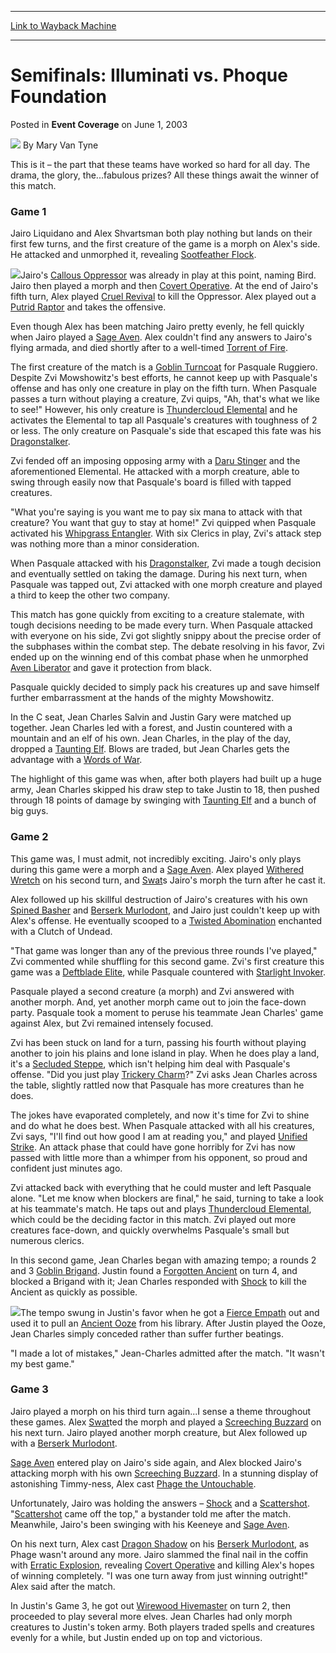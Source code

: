 
---
[Link to Wayback Machine](https://web.archive.org/web/20220812234920/https://magic.wizards.com/en/articles/archive/event-coverage/semifinals-illuminati-vs-phoque-foundation-2003-06-01)

[_metadata_:author]:- "Mary Van Tyne"
[_metadata_:description]:- "This is it – the part that these teams have worked so hard for all day. The drama, the glory, the...fabulous prizes? All these things await the winner of this match.Game 1Jairo Liquidano and Alex Shvartsman both play nothing but lands on their first few turns, and the first creature of the game is a morph on Alex's side. He attacked and unmorphed it, revealing Sootfeather"
[_metadata_:generator]:- "Drupal 7 (http://drupal.org)"
[_metadata_:node]:- "784421"
[_metadata_:publish_date]:- "2003-06-01"
[_metadata_:source]:- "div-main-content"
[_metadata_:title]:- "Semifinals: Illuminati vs. Phoque Foundation"
[_metadata_:wayback_capture_timestamp]:- "2022-08-12 23:49:20"
[_metadata_:wayback_raw_url]:- "https://web.archive.org/web/20220812234920id_/https://magic.wizards.com/en/articles/archive/event-coverage/semifinals-illuminati-vs-phoque-foundation-2003-06-01"
[_metadata_:wayback_url]:- "https://magic.wizards.com/en/articles/archive/event-coverage/semifinals-illuminati-vs-phoque-foundation-2003-06-01"
---


Semifinals: Illuminati vs. Phoque Foundation
============================================



 Posted in **Event Coverage**
 on June 1, 2003 






![](https://media.magic.wizards.com/styles/auth_small/public/generic-avatar-150_509.png)
By Mary Van Tyne











This is it – the part that these teams have worked so hard for all day. The drama, the glory, the...fabulous prizes? All these things await the winner of this match.

### Game 1

Jairo Liquidano and Alex Shvartsman both play nothing but lands on their first few turns, and the first creature of the game is a morph on Alex's side. He attacked and unmorphed it, revealing [Sootfeather Flock](https://gatherer.wizards.com/Pages/Card/Details.aspx?name=Sootfeather+Flock). 

![](https://media.magic.wizards.com/image_legacy_migration/sideboard/images/gppit03/a991.jpg)Jairo's [Callous Oppressor](https://gatherer.wizards.com/Pages/Card/Details.aspx?name=Callous+Oppressor) was already in play at this point, naming Bird. Jairo then played a morph and then [Covert Operative](https://gatherer.wizards.com/Pages/Card/Details.aspx?name=Covert+Operative). At the end of Jairo's fifth turn, Alex played [Cruel Revival](https://gatherer.wizards.com/Pages/Card/Details.aspx?name=Cruel+Revival) to kill the Oppressor. Alex played out a [Putrid Raptor](https://gatherer.wizards.com/Pages/Card/Details.aspx?name=Putrid+Raptor) and takes the offensive.

Even though Alex has been matching Jairo pretty evenly, he fell quickly when Jairo played a [Sage Aven](https://gatherer.wizards.com/Pages/Card/Details.aspx?name=Sage+Aven). Alex couldn't find any answers to Jairo's flying armada, and died shortly after to a well-timed [Torrent of Fire](https://gatherer.wizards.com/Pages/Card/Details.aspx?name=Torrent+of+Fire).

The first creature of the match is a [Goblin Turncoat](https://gatherer.wizards.com/Pages/Card/Details.aspx?name=Goblin+Turncoat) for Pasquale Ruggiero. Despite Zvi Mowshowitz's best efforts, he cannot keep up with Pasquale's offense and has only one creature in play on the fifth turn. When Pasquale passes a turn without playing a creature, Zvi quips, "Ah, that's what we like to see!" However, his only creature is [Thundercloud Elemental](https://gatherer.wizards.com/Pages/Card/Details.aspx?name=Thundercloud+Elemental) and he activates the Elemental to tap all Pasquale's creatures with toughness of 2 or less. The only creature on Pasquale's side that escaped this fate was his [Dragonstalker](https://gatherer.wizards.com/Pages/Card/Details.aspx?name=Dragonstalker). 

Zvi fended off an imposing opposing army with a [Daru Stinger](https://gatherer.wizards.com/Pages/Card/Details.aspx?name=Daru+Stinger) and the aforementioned Elemental. He attacked with a morph creature, able to swing through easily now that Pasquale's board is filled with tapped creatures. 

"What you're saying is you want me to pay six mana to attack with that creature? You want that guy to stay at home!" Zvi quipped when Pasquale activated his [Whipgrass Entangler](https://gatherer.wizards.com/Pages/Card/Details.aspx?name=Whipgrass+Entangler). With six Clerics in play, Zvi's attack step was nothing more than a minor consideration.

When Pasquale attacked with his [Dragonstalker](https://gatherer.wizards.com/Pages/Card/Details.aspx?name=Dragonstalker), Zvi made a tough decision and eventually settled on taking the damage. During his next turn, when Pasquale was tapped out, Zvi attacked with one morph creature and played a third to keep the other two company.

This match has gone quickly from exciting to a creature stalemate, with tough decisions needing to be made every turn. When Pasquale attacked with everyone on his side, Zvi got slightly snippy about the precise order of the subphases within the combat step. The debate resolving in his favor, Zvi ended up on the winning end of this combat phase when he unmorphed [Aven Liberator](https://gatherer.wizards.com/Pages/Card/Details.aspx?name=Aven+Liberator) and gave it protection from black. 

Pasquale quickly decided to simply pack his creatures up and save himself further embarrassment at the hands of the mighty Mowshowitz.

In the C seat, Jean Charles Salvin and Justin Gary were matched up together. Jean Charles led with a forest, and Justin countered with a mountain and an elf of his own. Jean Charles, in the play of the day, dropped a [Taunting Elf](https://gatherer.wizards.com/Pages/Card/Details.aspx?name=Taunting+Elf). Blows are traded, but Jean Charles gets the advantage with a [Words of War](https://gatherer.wizards.com/Pages/Card/Details.aspx?name=Words+of+War).

The highlight of this game was when, after both players had built up a huge army, Jean Charles skipped his draw step to take Justin to 18, then pushed through 18 points of damage by swinging with [Taunting Elf](https://gatherer.wizards.com/Pages/Card/Details.aspx?name=Taunting+Elf) and a bunch of big guys.

### Game 2

This game was, I must admit, not incredibly exciting. Jairo's only plays during this game were a morph and a [Sage Aven](https://gatherer.wizards.com/Pages/Card/Details.aspx?name=Sage+Aven). Alex played [Withered Wretch](https://gatherer.wizards.com/Pages/Card/Details.aspx?name=Withered+Wretch) on his second turn, and [Swat](https://gatherer.wizards.com/Pages/Card/Details.aspx?name=Swat)s Jairo's morph the turn after he cast it.

Alex followed up his skillful destruction of Jairo's creatures with his own [Spined Basher](https://gatherer.wizards.com/Pages/Card/Details.aspx?name=Spined+Basher) and [Berserk Murlodont](https://gatherer.wizards.com/Pages/Card/Details.aspx?name=Berserk+Murlodont), and Jairo just couldn't keep up with Alex's offense. He eventually scooped to a [Twisted Abomination](https://gatherer.wizards.com/Pages/Card/Details.aspx?name=Twisted+Abomination) enchanted with a Clutch of Undead.

"That game was longer than any of the previous three rounds I've played," Zvi commented while shuffling for this second game. Zvi's first creature this game was a [Deftblade Elite](https://gatherer.wizards.com/Pages/Card/Details.aspx?name=Deftblade+Elite), while Pasquale countered with [Starlight Invoker](https://gatherer.wizards.com/Pages/Card/Details.aspx?name=Starlight+Invoker). 

Pasquale played a second creature (a morph) and Zvi answered with another morph. And, yet another morph came out to join the face-down party. Pasquale took a moment to peruse his teammate Jean Charles' game against Alex, but Zvi remained intensely focused. 

Zvi has been stuck on land for a turn, passing his fourth without playing another to join his plains and lone island in play. When he does play a land, it's a [Secluded Steppe](https://gatherer.wizards.com/Pages/Card/Details.aspx?name=Secluded+Steppe), which isn't helping him deal with Pasquale's offense. "Did you just play [Trickery Charm](https://gatherer.wizards.com/Pages/Card/Details.aspx?name=Trickery+Charm)?" Zvi asks Jean Charles across the table, slightly rattled now that Pasquale has more creatures than he does.

The jokes have evaporated completely, and now it's time for Zvi to shine and do what he does best. When Pasquale attacked with all his creatures, Zvi says, "I'll find out how good I am at reading you," and played [Unified Strike](https://gatherer.wizards.com/Pages/Card/Details.aspx?name=Unified+Strike). An attack phase that could have gone horribly for Zvi has now passed with little more than a whimper from his opponent, so proud and confident just minutes ago.

Zvi attacked back with everything that he could muster and left Pasquale alone. "Let me know when blockers are final," he said, turning to take a look at his teammate's match. He taps out and plays [Thundercloud Elemental](https://gatherer.wizards.com/Pages/Card/Details.aspx?name=Thundercloud+Elemental), which could be the deciding factor in this match. Zvi played out more creatures face-down, and quickly overwhelms Pasquale's small but numerous clerics.

In this second game, Jean Charles began with amazing tempo; a rounds 2 and 3 [Goblin Brigand](https://gatherer.wizards.com/Pages/Card/Details.aspx?name=Goblin+Brigand). Justin found a [Forgotten Ancient](https://gatherer.wizards.com/Pages/Card/Details.aspx?name=Forgotten+Ancient) on turn 4, and blocked a Brigand with it; Jean Charles responded with [Shock](https://gatherer.wizards.com/Pages/Card/Details.aspx?name=Shock) to kill the Ancient as quickly as possible. 

![](https://media.magic.wizards.com/image_legacy_migration/sideboard/images/gppit03/a941.jpg)The tempo swung in Justin's favor when he got a [Fierce Empath](https://gatherer.wizards.com/Pages/Card/Details.aspx?name=Fierce+Empath) out and used it to pull an [Ancient Ooze](https://gatherer.wizards.com/Pages/Card/Details.aspx?name=Ancient+Ooze) from his library. After Justin played the Ooze, Jean Charles simply conceded rather than suffer further beatings.

"I made a lot of mistakes," Jean-Charles admitted after the match. "It wasn't my best game."

### Game 3

Jairo played a morph on his third turn again...I sense a theme throughout these games. Alex [Swat](https://gatherer.wizards.com/Pages/Card/Details.aspx?name=Swat)ted the morph and played a [Screeching Buzzard](https://gatherer.wizards.com/Pages/Card/Details.aspx?name=Screeching+Buzzard) on his next turn. Jairo played another morph creature, but Alex followed up with a [Berserk Murlodont](https://gatherer.wizards.com/Pages/Card/Details.aspx?name=Berserk+Murlodont). 

[Sage Aven](https://gatherer.wizards.com/Pages/Card/Details.aspx?name=Sage+Aven) entered play on Jairo's side again, and Alex blocked Jairo's attacking morph with his own [Screeching Buzzard](https://gatherer.wizards.com/Pages/Card/Details.aspx?name=Screeching+Buzzard). In a stunning display of astonishing Timmy-ness, Alex cast [Phage the Untouchable](https://gatherer.wizards.com/Pages/Card/Details.aspx?name=Phage+the+Untouchable).

Unfortunately, Jairo was holding the answers – [Shock](https://gatherer.wizards.com/Pages/Card/Details.aspx?name=Shock) and a [Scattershot](https://gatherer.wizards.com/Pages/Card/Details.aspx?name=Scattershot). "[Scattershot](https://gatherer.wizards.com/Pages/Card/Details.aspx?name=Scattershot) came off the top," a bystander told me after the match. Meanwhile, Jairo's been swinging with his Keeneye and [Sage Aven](https://gatherer.wizards.com/Pages/Card/Details.aspx?name=Sage+Aven). 

On his next turn, Alex cast [Dragon Shadow](https://gatherer.wizards.com/Pages/Card/Details.aspx?name=Dragon+Shadow) on his [Berserk Murlodont](https://gatherer.wizards.com/Pages/Card/Details.aspx?name=Berserk+Murlodont), as Phage wasn't around any more. Jairo slammed the final nail in the coffin with [Erratic Explosion](https://gatherer.wizards.com/Pages/Card/Details.aspx?name=Erratic+Explosion), revealing [Covert Operative](https://gatherer.wizards.com/Pages/Card/Details.aspx?name=Covert+Operative) and killing Alex's hopes of winning completely. "I was one turn away from just winning outright!" Alex said after the match.

In Justin's Game 3, he got out [Wirewood Hivemaster](https://gatherer.wizards.com/Pages/Card/Details.aspx?name=Wirewood+Hivemaster) on turn 2, then proceeded to play several more elves. Jean Charles had only morph creatures to Justin's token army. Both players traded spells and creatures evenly for a while, but Justin ended up on top and victorious. 








